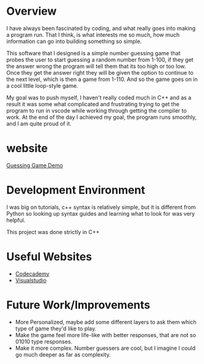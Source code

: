 # Overview

I have always been fascinated by coding, and what really goes into making a program run. That I think, is what interests me so much, how much information can go into building something so simple.

This software that I designed is a simple number guessing game that probes the user to start guessing a random number from 1-100, if they get the answer wrong the program will tell them that its too high or too low. Once they get the answer
right they will be given the option to continue to the next level, which is then a game from 1-110. And so the game goes on in a cool little loop-style game.

My goal was to push myself, I haven't really coded much in C++ and as a result it was some what complicated and frustrating trying to get the program to run in vscode while working through getting the compiler to work. At the end
of the day I achieved my goal, the program runs smoothly, and I am quite proud of it.

# website

[Guessing Game Demo](https://youtu.be/wfLyC9XncOI)

# Development Environment

I was big on tutorials, c++ syntax is relatively simple, but it is different from Python so looking up syntax guides and learning what to look for was very helpful. 

This project was done strictly in C++

# Useful Websites

- [Codecademy](https://www.codecademy.com/articles/language/c-plus-plus)
- [Visualstudio](https://code.visualstudio.com/docs/languages/cpp)

# Future Work/Improvements

- More Personalized, maybe add some different layers to ask them which type of game they'd like to play.
- Make the game feel more life-like with better responses, that are not so 01010 type responses. 
- Make it more complex. Number guessers are cool, but I imagine I could go much deeper as far as complexity. 